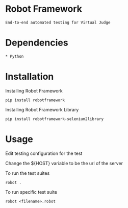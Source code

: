 # Robot Framework 

	End-to-end automated testing for Virtual Judge

# Dependencies

	* Python

# Installation

Installing Robot Framework

```
pip install robotframework
```

Installing Robot Framework Library

```
pip install robotframework-selenium2library
```

# Usage

Edit testing configuration for the test

Change the ${HOST} variable to be the url of the server

To run the test suites

```
robot .
```

To run specific test suite

```
robot <filename>.robot
```